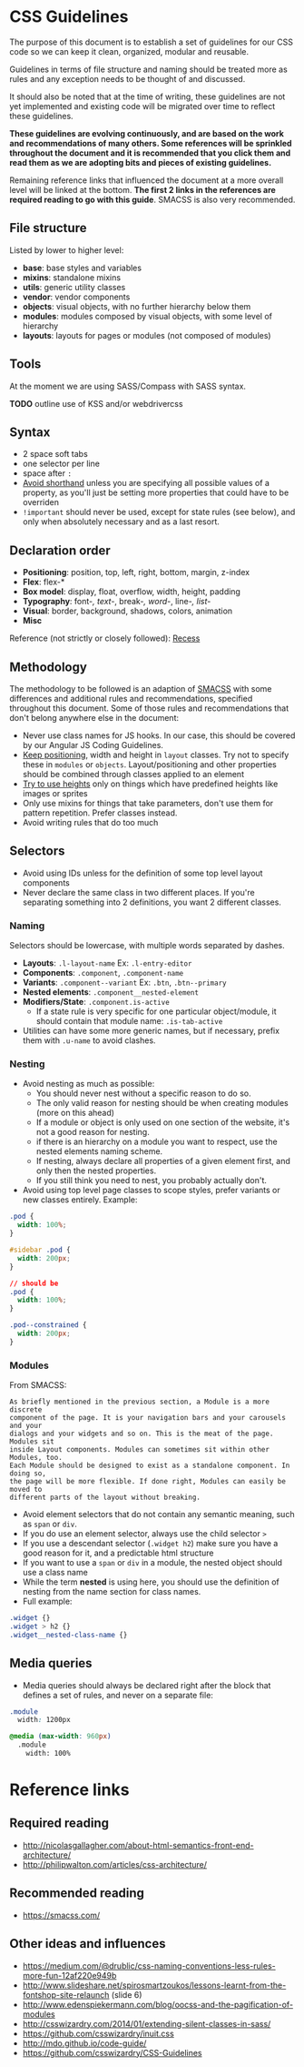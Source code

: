# CSS Guidelines

The purpose of this document is to establish a set of guidelines for our
CSS code so we can keep it clean, organized, modular and reusable.

Guidelines in terms of file structure and naming should be treated more
as rules and any exception needs to be thought of and discussed.

It should also be noted that at the time of writing, these guidelines
are not yet implemented and existing code will be migrated over time to
reflect these guidelines.

**These guidelines are evolving continuously, and are based on the work
and recommendations of many others. Some references will be sprinkled
throughout the document and it is recommended that you click them and
read them as we are adopting bits and pieces of existing guidelines.**

Remaining reference links that influenced the document at a more overall
level will be linked at the bottom. **The first 2 links in the
references are required reading to go with this guide**. SMACSS is also
very recommended.

## File structure

Listed by lower to higher level:

- **base**: base styles and variables
- **mixins**: standalone mixins
- **utils**: generic utility classes
- **vendor**: vendor components
- **objects**: visual objects, with no further hierarchy below them
- **modules**: modules composed by visual objects, with some level of
  hierarchy
- **layouts**: layouts for pages or modules (not composed of modules)

## Tools

At the moment we are using SASS/Compass with SASS syntax.

**TODO** outline use of KSS and/or webdrivercss

## Syntax

- 2 space soft tabs
- one selector per line
- space after `:`
- [Avoid shorthand](https://github.com/csswizardry/CSS-Guidelines#shorthand) unless you are specifying all possible values of a
  property, as you'll just be setting more properties that could have to
  be overriden
- `!important` should never be used, except for state rules (see below),
  and only when absolutely necessary and as a last resort.

## Declaration order

- **Positioning**: position, top, left, right, bottom, margin, z-index
- **Flex**: flex-*
- **Box model**: display, float, overflow, width, height, padding
- **Typography**: font-*, text-*, break-*, word-*, line-*, list-*
- **Visual**: border, background, shadows, colors, animation
- **Misc**

Reference (not strictly or closely followed): [Recess](https://github.com/twitter/recess/blob/master/lib/lint/strict-property-order.js)

## Methodology

The methodology to be followed is an adaption of [SMACSS](https://smacss.com/) 
with some differences and additional rules and recommendations,
specified throughout this document. Some of those rules and
recommendations that don't belong anywhere else in the document:
- Never use class names for JS hooks. In our case, this should be
  covered by our Angular JS Coding Guidelines.
- [Keep positioning](https://github.com/csswizardry/CSS-Guidelines#layout), width and height in `layout` classes. Try not to
  specify these in `modules` or `objects`. Layout/positioning and other
  properties should be combined through classes applied to an element
- [Try to use heights](https://github.com/csswizardry/CSS-Guidelines#layout) only on things which have predefined heights like images
  or sprites
- Only use mixins for things that take parameters, don't use them for
  pattern repetition. Prefer classes instead.
- Avoid writing rules that do too much

## Selectors

- Avoid using IDs unless for the definition of some top level layout
  components
- Never declare the same class in two different places. If you're
  separating something into 2 definitions, you want 2 different classes.

### Naming
Selectors should be lowercase, with multiple words separated by dashes.

- **Layouts**: `.l-layout-name` Ex: `.l-entry-editor`
- **Components**: `.component`, `.component-name`
- **Variants**: `.component--variant` Ex: `.btn`, `.btn--primary`
- **Nested elements**: `.component__nested-element` 
- **Modifiers/State**: `.component.is-active`
  - If a state rule is very specific for one particular object/module,
    it should contain that module name: `.is-tab-active`
- Utilities can have some more generic names, but if necessary, prefix
  them with `.u-name` to avoid clashes.

### Nesting
- Avoid nesting as much as possible:
  - You should never nest without a specific reason to do so.
  - The only valid reason for nesting should be when creating modules
    (more on this ahead)
  - If a module or object is only used on one section of the website,
    it's not a good reason for nesting.
  - if there is an hierarchy on a module you want to respect, use the
    nested elements naming scheme.
  - If nesting, always declare all properties of a given element first,
    and only then the nested properties.
  - If you still think you need to nest, you probably actually don't.
- Avoid using top level page classes to scope styles, prefer variants or
  new classes entirely. Example:
```css
.pod {
  width: 100%;
}

#sidebar .pod {
  width: 200px;
}

// should be
.pod {
  width: 100%;
}

.pod--constrained {
  width: 200px;
}

```

### Modules

From SMACSS:

    As briefly mentioned in the previous section, a Module is a more discrete
    component of the page. It is your navigation bars and your carousels and your
    dialogs and your widgets and so on. This is the meat of the page. Modules sit
    inside Layout components. Modules can sometimes sit within other Modules, too.
    Each Module should be designed to exist as a standalone component. In doing so,
    the page will be more flexible. If done right, Modules can easily be moved to
    different parts of the layout without breaking.

- Avoid element selectors that do not contain any semantic meaning,
  such as `span` or `div`.
- If you do use an element selector, always use the child selector `>`
- If you use a descendant selector (`.widget h2`) make sure you have a
  good reason for it, and a predictable html structure
- If you want to use a `span` or `div` in a module, the nested object
  should use a class name
- While the term **nested** is using here, you should use the definition
  of nesting from the name section for class names.
- Full example:
```css
.widget {}
.widget > h2 {}
.widget__nested-class-name {}
```

## Media queries

- Media queries should always be declared right after the block that
  defines a set of rules, and never on a separate file:

```css
.module
  width: 1200px

@media (max-width: 960px)
  .module
    width: 100%
```

# Reference links

## Required reading
- http://nicolasgallagher.com/about-html-semantics-front-end-architecture/
- http://philipwalton.com/articles/css-architecture/

## Recommended reading
- https://smacss.com/

## Other ideas and influences
- https://medium.com/@drublic/css-naming-conventions-less-rules-more-fun-12af220e949b
- http://www.slideshare.net/spirosmartzoukos/lessons-learnt-from-the-fontshop-site-relaunch (slide 6)
- http://www.edenspiekermann.com/blog/oocss-and-the-pagification-of-modules
- http://csswizardry.com/2014/01/extending-silent-classes-in-sass/
- https://github.com/csswizardry/inuit.css
- http://mdo.github.io/code-guide/
- https://github.com/csswizardry/CSS-Guidelines

